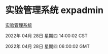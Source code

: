 # 实验管理系统 expadmin
[实验管理系统](http://59.174.25.66:56808/expadmin-782313d2-e1b1-4ea7-932e-3a55e6a1a4d0/)

2022年 04月 28日 星期四 14:00:02 CST

2022年 04月 28日 星期四 06:00:02 GMT
